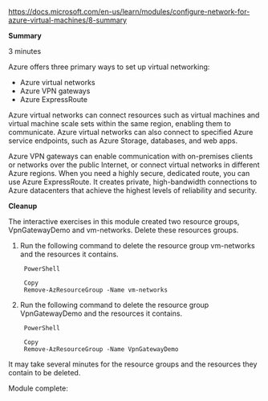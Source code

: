 https://docs.microsoft.com/en-us/learn/modules/configure-network-for-azure-virtual-machines/8-summary

**Summary**

3 minutes

Azure offers three primary ways to set up virtual networking:
* Azure virtual networks
* Azure VPN gateways
* Azure ExpressRoute

Azure virtual networks can connect resources such as virtual machines and virtual machine scale sets within the same region, enabling them to communicate. Azure virtual networks can also connect to specified Azure service endpoints, such as Azure Storage, databases, and web apps.

Azure VPN gateways can enable communication with on-premises clients or networks over the public Internet, or connect virtual networks in different Azure regions. When you need a highly secure, dedicated route, you can use Azure ExpressRoute. It creates private, high-bandwidth connections to Azure datacenters that achieve the highest levels of reliability and security.


**Cleanup**

The interactive exercises in this module created two resource groups, VpnGatewayDemo and vm-networks. Delete these resources groups.

1. Run the following command to delete the resource group vm-networks and the resources it contains.

        PowerShell

        Copy
        Remove-AzResourceGroup -Name vm-networks

2. Run the following command to delete the resource group VpnGatewayDemo and the resources it contains.

        PowerShell

        Copy
        Remove-AzResourceGroup -Name VpnGatewayDemo

It may take several minutes for the resource groups and the resources they contain to be deleted.

Module complete:
